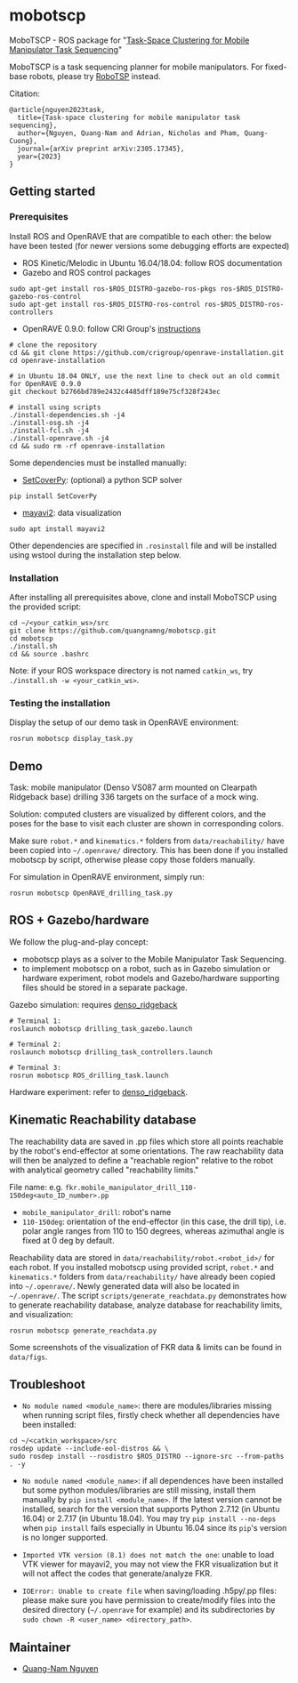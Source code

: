 # mobotscp
MoboTSCP - ROS package for "[Task-Space Clustering for Mobile Manipulator Task Sequencing](https://doi.org/10.1109/ICRA48891.2023.10161293)"

MoboTSCP is a task sequencing planner for mobile manipulators. 
For fixed-base robots, please try [RoboTSP](https://github.com/crigroup/robotsp.git) instead.

Citation:
```
@article{nguyen2023task,
  title={Task-space clustering for mobile manipulator task sequencing},
  author={Nguyen, Quang-Nam and Adrian, Nicholas and Pham, Quang-Cuong},
  journal={arXiv preprint arXiv:2305.17345},
  year={2023}
}
```


## Getting started
### Prerequisites
Install ROS and OpenRAVE that are compatible to each other: the below have been tested 
(for newer versions some debugging efforts are expected)
* ROS Kinetic/Melodic in Ubuntu 16.04/18.04: follow ROS documentation
* Gazebo and ROS control packages
```
sudo apt-get install ros-$ROS_DISTRO-gazebo-ros-pkgs ros-$ROS_DISTRO-gazebo-ros-control
sudo apt-get install ros-$ROS_DISTRO-ros-control ros-$ROS_DISTRO-ros-controllers
```
* OpenRAVE 0.9.0: follow CRI Group's [instructions](https://github.com/crigroup/openrave-installation.git)
```
# clone the repository
cd && git clone https://github.com/crigroup/openrave-installation.git
cd openrave-installation

# in Ubuntu 18.04 ONLY, use the next line to check out an old commit for OpenRAVE 0.9.0
git checkout b2766bd789e2432c4485dff189e75cf328f243ec

# install using scripts
./install-dependencies.sh -j4
./install-osg.sh -j4
./install-fcl.sh -j4
./install-openrave.sh -j4
cd && sudo rm -rf openrave-installation
```

Some dependencies must be installed manually:
* [SetCoverPy](https://github.com/guangtunbenzhu/SetCoverPy): (optional) a python SCP solver
```
pip install SetCoverPy
```
* [mayavi2](https://docs.enthought.com/mayavi/mayavi/overview.html): data visualization
```
sudo apt install mayavi2
```

Other dependencies are specified in `.rosinstall` file and will be installed using wstool 
during the installation step below.


### Installation
After installing all prerequisites above, clone and install MoboTSCP using the provided script: 
```
cd ~/<your_catkin_ws>/src
git clone https://github.com/quangnamng/mobotscp.git
cd mobotscp
./install.sh
cd && source .bashrc
```
Note: if your ROS workspace directory is not named `catkin_ws`, try `./install.sh -w <your_catkin_ws>`.


### Testing the installation
Display the setup of our demo task in OpenRAVE environment:
```
rosrun mobotscp display_task.py
```


## Demo
Task: mobile manipulator (Denso VS087 arm mounted on Clearpath Ridgeback base) 
drilling 336 targets on the surface of a mock wing. 

Solution: computed clusters are visualized by different colors, and the poses for the base to 
visit each cluster are shown in corresponding colors.

Make sure `robot.*` and `kinematics.*` folders from `data/reachability/` 
have been copied into `~/.openrave/` directory. 
This has been done if you installed mobotscp by script, otherwise please copy those folders manually. 

For simulation in OpenRAVE environment, simply run:
```
rosrun mobotscp OpenRAVE_drilling_task.py
```


## ROS + Gazebo/hardware
We follow the plug-and-play concept: 
* mobotscp plays as a solver to the Mobile Manipulator Task Sequencing. 
* to implement mobotscp on a robot, such as in Gazebo simulation or hardware experiment, 
robot models and Gazebo/hardware supporting files should be stored in a separate package.  

Gazebo simulation: requires [denso_ridgeback](https://github.com/nqnam1/denso_ridgeback.git)
```
# Terminal 1:
roslaunch mobotscp drilling_task_gazebo.launch

# Terminal 2:
roslaunch mobotscp drilling_task_controllers.launch

# Terminal 3:
rosrun mobotscp ROS_drilling_task.launch
```

Hardware experiment: refer to [denso_ridgeback](https://github.com/nqnam1/denso_ridgeback.git).


## Kinematic Reachability database
The reachability data are saved in .pp files which store all points reachable by the robot's 
end-effector at some orientations. The raw reachability data will then be analyzed to define a 
"reachable region" relative to the robot with analytical geometry called "reachability limits." 

File name: e.g. `fkr.mobile_manipulator_drill_110-150deg<auto_ID_number>.pp`
* `mobile_manipulator_drill`: robot's name
* `110-150deg`: orientation of the end-effector (in this case, the drill tip), i.e. polar angle 
ranges from 110 to 150 degrees, whereas azimuthal angle is fixed at 0 deg by default.

Reachability data are stored in `data/reachability/robot.<robot_id>/` for each robot. 
If you installed mobotscp using provided script, `robot.*` and `kinematics.*` folders from 
`data/reachability/` have already been copied into `~/.openrave/`. 
Newly generated data will also be located in `~/.openrave/`. 
The script `scripts/generate_reachdata.py` demonstrates how to generate reachability database, 
analyze database for reachability limits, and visualization:
```
rosrun mobotscp generate_reachdata.py
```
Some screenshots of the visualization of FKR data & limits can be found in `data/figs`.


## Troubleshoot
* `No module named <module_name>`: there are modules/libraries missing when running script files, 
firstly check whether all dependencies have been installed:
```
cd ~/<catkin_workspace>/src
rosdep update --include-eol-distros && \
sudo rosdep install --rosdistro $ROS_DISTRO --ignore-src --from-paths . -y
```

* `No module named <module_name>`: if all dependences have been installed but some python 
modules/libraries are still missing, install them manually by `pip install <module_name>`. 
If the latest version cannot be installed, search for the version that supports Python 2.7.12 
(in Ubuntu 16.04) or 2.7.17 (in Ubuntu 18.04). You may try `pip install --no-deps` when 
`pip install` fails especially in Ubuntu 16.04 since its `pip`'s version is no longer supported.

* `Imported VTK version (8.1) does not match the one`: unable to load VTK viewer for mayavi2, 
you may not view the FKR visualization but it will not affect the codes that generate/analyze FKR.

* `IOError: Unable to create file` when saving/loading .h5py/.pp files: please make sure you 
have permission to create/modify files into the desired directory (`~/.openrave` for example) 
and its subdirectories by `sudo chown -R <user_name> <directory_path>`.


## Maintainer
* [Quang-Nam Nguyen](mailto:namnguyen@nyu.edu)

